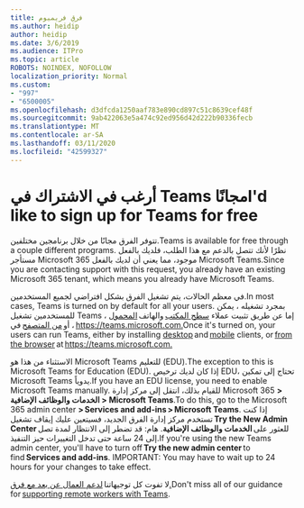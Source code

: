 ```yaml
---
title: فرق فريميوم
ms.author: heidip
author: heidip
ms.date: 3/6/2019
ms.audience: ITPro
ms.topic: article
ROBOTS: NOINDEX, NOFOLLOW
localization_priority: Normal
ms.custom:
- "997"
- "6500005"
ms.openlocfilehash: d3dfcda1250aaf783e890cd897c51c8639cef48f
ms.sourcegitcommit: 9ab422063e5a474c92ed956d42d222b90336fecb
ms.translationtype: MT
ms.contentlocale: ar-SA
ms.lasthandoff: 03/11/2020
ms.locfileid: "42599327"
---
```

# <a name="id-like-to-sign-up-for-teams-for-free"></a><span data-ttu-id="8909c-102">أرغب في الاشتراك في Teams مجانًا</span><span class="sxs-lookup"><span data-stu-id="8909c-102">I'd like to sign up for Teams for free</span></span>

<span data-ttu-id="8909c-103">تتوفر الفرق مجانًا من خلال برنامجين مختلفين.</span><span class="sxs-lookup"><span data-stu-id="8909c-103">Teams is available for free through a couple different programs.</span></span> <span data-ttu-id="8909c-104">نظرًا لأنك تتصل بالدعم مع هذا الطلب، فلديك بالفعل مستأجر Microsoft 365 موجود، مما يعني أن لديك بالفعل Microsoft Teams.</span><span class="sxs-lookup"><span data-stu-id="8909c-104">Since you are contacting support with this request, you already have an existing Microsoft 365 tenant, which means you already have Microsoft Teams.</span></span>

<span data-ttu-id="8909c-105">في معظم الحالات، يتم تشغيل الفرق بشكل افتراضي لجميع المستخدمين.</span><span class="sxs-lookup"><span data-stu-id="8909c-105">In most cases, Teams is turned on by default for all your users.</span></span> <span data-ttu-id="8909c-106">بمجرد تشغيله ، يمكن للمستخدمين تشغيل Teams ، إما عن طريق تثبيت عملاء [سطح المكتب](https://docs.microsoft.com/MicrosoftTeams/get-clients#desktop-client) والهاتف [المحمول](https://docs.microsoft.com/MicrosoftTeams/get-clients#mobile-clients) ، أو [من المتصفح](https://docs.microsoft.com/MicrosoftTeams/get-clients#web-client) في <https://teams.microsoft.com.></span><span class="sxs-lookup"><span data-stu-id="8909c-106">Once it's turned on, your users can run Teams, either by installing [desktop](https://docs.microsoft.com/MicrosoftTeams/get-clients#desktop-client) and [mobile](https://docs.microsoft.com/MicrosoftTeams/get-clients#mobile-clients) clients, or [from the browser](https://docs.microsoft.com/MicrosoftTeams/get-clients#web-client) at <https://teams.microsoft.com.></span></span>

<span data-ttu-id="8909c-107">الاستثناء من هذا هو Microsoft Teams للتعليم (EDU).</span><span class="sxs-lookup"><span data-stu-id="8909c-107">The exception to this is Microsoft Teams for Education (EDU).</span></span> <span data-ttu-id="8909c-108">إذا كان لديك ترخيص EDU، تحتاج إلى تمكين Microsoft Teams يدوياً.</span><span class="sxs-lookup"><span data-stu-id="8909c-108">If you have an EDU license, you need to enable Microsoft Teams manually.</span></span> <span data-ttu-id="8909c-109">للقيام بذلك، انتقل إلى مركز إدارة Microsoft 365 **> الخدمات والوظائف الإضافية > Microsoft Teams**.</span><span class="sxs-lookup"><span data-stu-id="8909c-109">To do this, go to the Microsoft 365 admin center **> Services and add-ins > Microsoft Teams**.</span></span> <span data-ttu-id="8909c-110">إذا كنت تستخدم مركز إدارة الفرق الجديد، فسيتعين عليك إيقاف تشغيل **Try the New Admin Center** للعثور على **الخدمات والوظائف الإضافية**. هام: قد تضطر إلى الانتظار لمدة تصل إلى 24 ساعة حتى تدخل التغييرات حيز التنفيذ.</span><span class="sxs-lookup"><span data-stu-id="8909c-110">If you're using the new Teams admin center, you'll have to turn off **Try the new admin center** to find **Services and add-ins**. IMPORTANT: You may have to wait up to 24 hours for your changes to take effect.</span></span>

<span data-ttu-id="8909c-111">لا تفوت كل توجيهاتنا [لدعم العمال عن بعد مع فرق.](https://docs.microsoft.com/MicrosoftTeams/support-remote-work-with-teams)</span><span class="sxs-lookup"><span data-stu-id="8909c-111">Don't miss all of our guidance for [supporting remote workers with Teams](https://docs.microsoft.com/MicrosoftTeams/support-remote-work-with-teams).</span></span>

